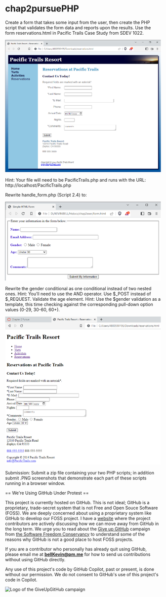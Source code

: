 # chap2pursuePHP

Create a form that takes some input from the user, then create the PHP script that validates the form data and reports upon the results.  Use the form reservations.html in Pacific Trails Case Study from SDEV 1022.

![p](https://github.com/bell-kevin/chap2pursuePHP/blob/main/pacificTrailsReservations.PNG)

 Hint: Your file will need to be PacificTrails.php and runs with the URL: http://localhost/PacificTrails.php

 Rewrite handle_form.php (Script 2.4) to:
 
 ![o](https://github.com/bell-kevin/chap2pursuePHP/blob/main/form.PNG)
 
Rewrite the gender conditional  as one conditional instead of two nested ones. Hint: You’ll need to use the AND operator.
Use $_POST instead of $_REQUEST.
Validate the age element. Hint: Use the $gender validation as a template, this time checking against the corresponding pull-down option values (0-29, 30-60, 60+).

![i](https://github.com/bell-kevin/chap2pursuePHP/blob/main/noCSSreservations.PNG)

Submission: Submit a zip file containing your two PHP scripts; in addition submit .PNG screenshots that demonstrate each part of these scripts running in a browser window.

== We're Using GitHub Under Protest ==

This project is currently hosted on GitHub.  This is not ideal; GitHub is a
proprietary, trade-secret system that is not Free and Open Souce Software
(FOSS).  We are deeply concerned about using a proprietary system like GitHub
to develop our FOSS project. I have a [website](https://bellKevin.me) where the
project contributors are actively discussing how we can move away from GitHub
in the long term.  We urge you to read about the [Give up GitHub](https://GiveUpGitHub.org) campaign 
from [the Software Freedom Conservancy](https://sfconservancy.org) to understand some of the reasons why GitHub is not 
a good place to host FOSS projects.

If you are a contributor who personally has already quit using GitHub, please
email me at **bellKevin@pm.me** for how to send us contributions without
using GitHub directly.

Any use of this project's code by GitHub Copilot, past or present, is done
without our permission.  We do not consent to GitHub's use of this project's
code in Copilot.

![Logo of the GiveUpGitHub campaign](https://sfconservancy.org/img/GiveUpGitHub.png)
